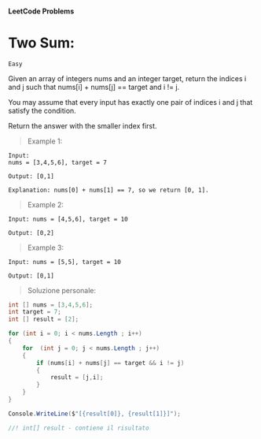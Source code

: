 #### LeetCode Problems

# Two Sum:
`Easy`

Given an array of integers nums and an integer target, return the indices i and j such that nums[i] + nums[j] == target and i != j.

You may assume that every input has exactly one pair of indices i and j that satisfy the condition.

Return the answer with the smaller index first.

> Example 1:

```
Input: 
nums = [3,4,5,6], target = 7

Output: [0,1]
```

`Explanation: nums[0] + nums[1] == 7, so we return [0, 1].`

> Example 2:

```
Input: nums = [4,5,6], target = 10

Output: [0,2]
```

> Example 3:

```
Input: nums = [5,5], target = 10

Output: [0,1]
```

> Soluzione personale:
```csharp
int [] nums = [3,4,5,6];
int target = 7;
int [] result = [2];

for (int i = 0; i < nums.Length ; i++)
{
    for  (int j = 0; j < nums.Length ; j++)
    {
        if (nums[i] + nums[j] == target && i != j)
        {
            result = [j,i];
        }
    }
}

Console.WriteLine($"[{result[0]}, {result[1]}]");

//! int[] result - contiene il risultato
```